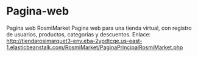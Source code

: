 # Pagina-web
Pagina web RosmiMarket
Pagina web para una tienda virtual, con registro de usuarios, productos, categorias y descuentos.
Enlace: http://tiendarosimarquet3-env.eba-2ypdtcqe.us-east-1.elasticbeanstalk.com/RosmiMarket/PaginaPrincipalRosmiMarket.php

